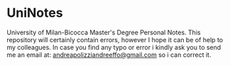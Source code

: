 # UniNotes
University of Milan-Bicocca Master's Degree Personal Notes.
This repository will certainly contain errors, however I hope it can be of help to my colleagues.
In case you find any typo or error i kindly ask you to send me an email at: 
andreapolizziandreeffo@gmail.com so i can correct it.
